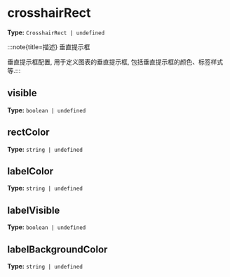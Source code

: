 # crosshairRect

**Type:** `CrosshairRect | undefined`

:::note{title=描述}
垂直提示框



垂直提示框配置, 用于定义图表的垂直提示框, 包括垂直提示框的颜色、标签样式等.:::


## visible

**Type:** `boolean | undefined`

## rectColor

**Type:** `string | undefined`

## labelColor

**Type:** `string | undefined`

## labelVisible

**Type:** `boolean | undefined`

## labelBackgroundColor

**Type:** `string | undefined`

